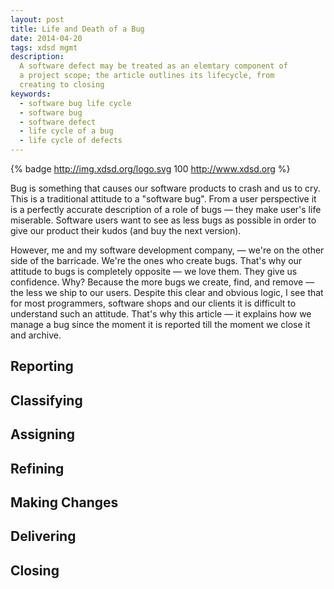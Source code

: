 ```yaml
---
layout: post
title: Life and Death of a Bug
date: 2014-04-20
tags: xdsd mgmt
description:
  A software defect may be treated as an elemtary component of
  a project scope; the article outlines its lifecycle, from
  creating to closing
keywords:
  - software bug life cycle
  - software bug
  - software defect
  - life cycle of a bug
  - life cycle of defects
---
```


{% badge http://img.xdsd.org/logo.svg 100 http://www.xdsd.org %}

Bug is something that causes our software products to crash and us to cry.
This is a traditional attitude to a "software bug". From a user perspective
it is a perfectly accurate description of a role of bugs &mdash; they make
user's life miserable. Software users want to see as less bugs as possible
in order to give our product their kudos (and buy the next version).

However, me and my software development company, &mdash; we're on the other side
of the barricade. We're the ones who create bugs. That's why our attitude
to bugs is completely opposite &mdash; we love them. They give us confidence.
Why? Because the more bugs we create, find, and remove &mdash; the less we ship to our users.
Despite this clear and obvious logic, I see that for most programmers,
software shops and our clients it is difficult to understand such an attitude.
That's why this article &mdash; it explains how we manage a bug since the
moment it is reported till the moment we close it and archive.

<!--more-->

## Reporting

## Classifying

## Assigning

## Refining

## Making Changes

## Delivering

## Closing
